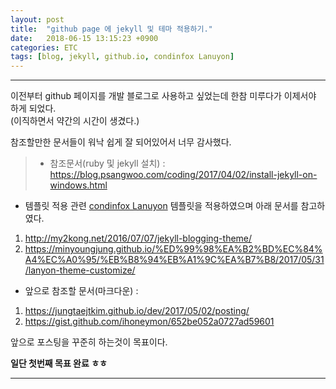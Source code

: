 ```yaml
---
layout: post
title:  "github page 에 jekyll 및 테마 적용하기."
date:   2018-06-15 13:15:23 +0900
categories: ETC
tags: [blog, jekyll, github.io, condinfox Lanuyon]
---
```


---

이전부터 github 페이지를 개발 블로그로 사용하고 싶었는데 한참 미루다가 이제서야 하게 되었다.<br> (이직하면서 약간의 시간이 생겼다.)

참조할만한 문서들이 워낙 쉽게 잘 되어있어서 너무 감사했다.

> * 참조문서(ruby 및 jekyll 설치) : <https://blog.psangwoo.com/coding/2017/04/02/install-jekyll-on-windows.html>
* 템플릿 적용 관련 [condinfox Lanuyon](https://github.com/codinfox/codinfox-lanyon) 템플릿을 적용하였으며 아래 문서를 참고하였다.
1. <http://my2kong.net/2016/07/07/jekyll-blogging-theme/>
2. <https://minyoungjung.github.io/%ED%99%98%EA%B2%BD%EC%84%A4%EC%A0%95/%EB%B8%94%EB%A1%9C%EA%B7%B8/2017/05/31/lanyon-theme-customize/>
* 앞으로 참조할 문서(마크다운) : 
1. <https://jungtaejtkim.github.io/dev/2017/05/02/posting/>
2. <https://gist.github.com/ihoneymon/652be052a0727ad59601>

앞으로 포스팅을 꾸준히 하는것이 목표이다.<br> 

__일단 첫번째 목표 완료 ㅎㅎ__


[jekyll-docs]: https://jekyllrb.com/docs/home
[jekyll-gh]:   https://github.com/jekyll/jekyll
[jekyll-talk]: https://talk.jekyllrb.com/
---
